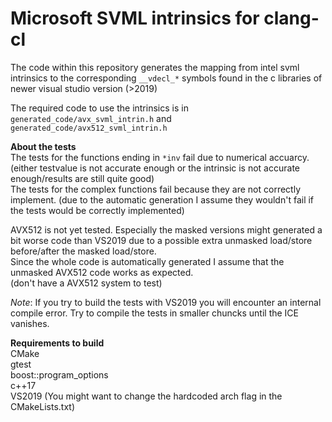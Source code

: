 # Microsoft SVML intrinsics for clang-cl

The code within this repository generates the mapping from intel svml intrinsics to the corresponding `__vdecl_*` symbols found in the c libraries of newer visual studio version (>2019)

The required code to use the intrinsics is in `generated_code/avx_svml_intrin.h` and `generated_code/avx512_svml_intrin.h`

__About the tests__  
The tests for the functions ending in `*inv` fail due to numerical accuarcy. (either testvalue is not accurate enough or the intrinsic is not accurate enough/results are still quite good)  
The tests for the complex functions fail because they are not correctly implement. (due to the automatic generation I assume they wouldn't fail if the tests would be correctly implemented)  

AVX512 is not yet tested. Especially the masked versions might generated a bit worse code than VS2019 due to a possible extra unmasked load/store before/after the masked load/store.  
Since the whole code is automatically generated I assume that the unmasked AVX512 code works as expected.  
(don't have a AVX512 system to test)

*Note*: If you try to build the tests with VS2019 you will encounter an internal compile error. Try to compile the tests in smaller chuncks until the ICE vanishes.

__Requirements to build__  
CMake  
gtest  
boost::program_options  
c++17  
VS2019
(You might want to change the hardcoded arch flag in the CMakeLists.txt)  


